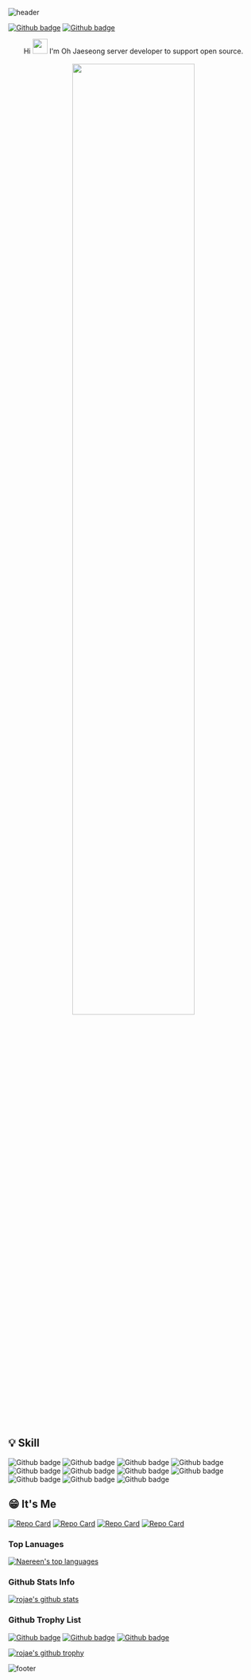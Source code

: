![header](https://capsule-render.vercel.app/api?type=Slice&color=ff7f00&height=300&section=header&text=ROJAE&fontSize=65&animation=fadeIn)

[![Github badge](https://img.shields.io/badge/Tech_Blog-white.svg?style=for-the-badge)](https://redcoder.tistory.com/)
[![Github badge](https://img.shields.io/badge/portfolio-white.svg?style=for-the-badge)](https://rojae.kr/)


<p align='center'>
  Hi <img src="https://media.giphy.com/media/hvRJCLFzcasrR4ia7z/giphy.gif" width="30"> I'm Oh Jaeseong server developer to support open source.
  <br/><br/>
  <img src="https://ghchart.rshah.org/rojae" width="70%">
</p>

## 💡 Skill
![Github badge](https://img.shields.io/badge/Main_Lanuage-Java/Spring-red.svg?style=for-the-badge) ![Github badge](https://img.shields.io/badge/Sub_Lanuage-C++/Javascript-orange.svg?style=for-the-badge)
![Github badge](https://img.shields.io/badge/Framework-JPA/Querydsl-green.svg?style=for-the-badge)
![Github badge](https://img.shields.io/badge/Centos7,8-blue.svg?style=for-the-badge&logo=centos&logoColor=white) ![Github badge](https://img.shields.io/badge/Ubuntu-blue.svg?style=for-the-badge&logo=ubuntu&logoColor=white) ![Github badge](https://img.shields.io/badge/AWS_EC2-blue.svg?style=for-the-badge&logo=amazon&logoColor=white) ![Github badge](https://img.shields.io/badge/AWS_S3-blue.svg?style=for-the-badge&logo=amazon&logoColor=white) ![Github badge](https://img.shields.io/badge/Bootstrap-blue.svg?style=for-the-badge&logo=bootstrap&logoColor=white)
![Github badge](https://img.shields.io/badge/Maria/Maxscale-blue.svg?style=for-the-badge&logo=mysql&logoColor=white) ![Github badge](https://img.shields.io/badge/Nginx/HAProxy-blue.svg?style=for-the-badge&logo=nginx) ![Github badge](https://img.shields.io/badge/Nginx/HAProxy-blue.svg?style=for-the-badge&logo=nginx)


## 😁 It's Me
[![Repo Card](https://github-readme-stats.vercel.app/api/pin/?username=rojae&repo=R.LOG)](https://github.com/rojae/R.LOG) [![Repo Card](https://github-readme-stats.vercel.app/api/pin/?username=rojae&repo=LectureEvaluation)](https://github.com/rojae/LectureEvaluation) [![Repo Card](https://github-readme-stats.vercel.app/api/pin/?username=rojae&repo=querydsl-demo)](https://github.com/rojae/querydsl-demo) [![Repo Card](https://github-readme-stats.vercel.app/api/pin/?username=rojae&repo=jpashop-demo)](https://github.com/rojae/jpashop-demo)

### Top Lanuages
[![Naereen's top languages](https://github-readme-stats.vercel.app/api/top-langs/?username=rojae&theme=white-blue)](https://github.com/rojae/github-readme-stats)

### Github Stats Info
[![rojae's github stats](https://github-readme-stats.vercel.app/api?username=rojae&theme=white-blue)](https://github.com/rojae/github-readme-stats)

### Github Trophy List
[![Github badge](https://img.shields.io/badge/Github-Trophy-red.svg)](https://shields.io/) [![Github badge](https://img.shields.io/badge/Repo-Commit-blue.svg)](https://shields.io/) [![Github badge](https://img.shields.io/badge/Repo-PR-yellow.svg)](https://shields.io/) 

[![rojae's github trophy](https://github-profile-trophy.vercel.app/?username=rojae&row=1)](https://github.com/rojae/github-profile-trophy)

![footer](https://capsule-render.vercel.app/api?section=footer)

